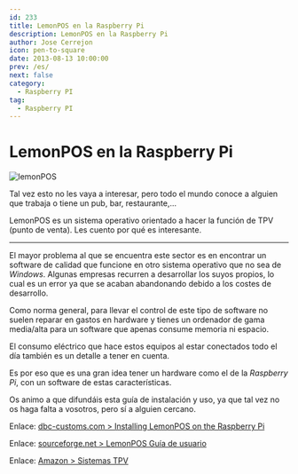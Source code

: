```yaml
---
id: 233
title: LemonPOS en la Raspberry Pi
description: LemonPOS en la Raspberry Pi
author: Jose Cerrejon
icon: pen-to-square
date: 2013-08-13 10:00:00
prev: /es/
next: false
category:
  - Raspberry PI
tag:
  - Raspberry PI
---
```


# LemonPOS en la Raspberry Pi

![lemonPOS](/images/2013/08/lemonPOS.jpg)

Tal vez esto no les vaya a interesar, pero todo el mundo conoce a alguien que trabaja o tiene un pub, bar, restaurante,...

LemonPOS es un sistema operativo orientado a hacer la función de TPV (punto de venta). Les cuento por qué es interesante.

- - -
El mayor problema al que se encuentra este sector es en encontrar un software de calidad que funcione en otro sistema operativo que no sea de *Windows*. Algunas empresas recurren a desarrollar los suyos propios, lo cual es un error ya que se acaban abandonando debido a los costes de desarrollo.

Como norma general, para llevar el control de este tipo de software no suelen reparar en gastos en hardware y tienes un ordenador de gama media/alta para un software que apenas consume memoria ni espacio.

El consumo eléctrico que hace estos equipos al estar conectados todo el día también es un detalle a tener en cuenta.

Es por eso que es una gran idea tener un hardware como el de la *Raspberry Pi*, con un software de estas características.

Os animo a que difundáis esta guía de instalación y uso, ya que tal vez no os haga falta a vosotros, pero sí a alguien cercano.

Enlace: [dbc-customs.com > Installing LemonPOS on the Raspberry Pi](http://dbc-customs.com/?p=77)

Enlace: [sourceforge.net > LemonPOS Guía de usuario](http://sourceforge.net/apps/mediawiki/lemonpos/index.php?title=Users_Guide)

Enlace: [Amazon > Sistemas TPV](http://www.amazon.co.uk/gp/registry/wishlist/2VHAS9B6YPLGJ/ref=topnav_lists_1)